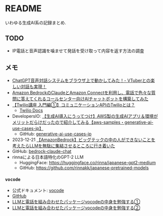 # README

いわゆる生成AI系の記録まとめ.

## TODO

- IP電話と音声認識を噛ませて発話を受け取って内容を返す方法の調査

## メモ

- [ChatGPT音声対話システムをブラウザ上で動かしてみた！- VTuberとの楽しい対話も実現！](https://qiita.com/sayonari/items/d6a43e1608156c5ad364)
- [Amazon BedrockのClaudeとAmazon Connectを利用し、電話で色々な質問に答えてくれるコールセンター向けAIチャットボットを構築してみた](https://dev.classmethod.jp/articles/amazon-bedrock-claude-connect-lex/)
- [【Twilio講座 入門編①】コミュニケーションAPIのTwilioとは？](https://cloudapi.kddi-web.com/magazine/twilio-lesson/what-is-twilio-of-the-communication-api)
  - [Twilio Docs](https://www.twilio.com/docs)
- DevelopersIO: [【生成AI導入にうってつけ】AWS製の生成AIアプリ＆環境がメリットだらけだったので紹介してみる【aws-samples・generative-ai-use-cases-jp】](https://dev.classmethod.jp/articles/introduce-aws-samples-gen-ai-app-repo/)
  - GitHub: [generative-ai-use-cases-jp](https://github.com/aws-samples/generative-ai-use-cases-jp)
- 2023-12-21 [【AmazonBedrock】ビッグテックの中の人ができないことを考えたらLLMを無駄に集結させるところに行き着いた](https://qiita.com/s3kzk/items/83273244afd3bc2371c4)
- GitHub: [bedrock-claude-chat](https://github.com/aws-samples/bedrock-claude-chat)
- rinnaによる日本語特化のGPT-2 LLM
  - HuggingFace: <https://huggingface.co/rinna/japanese-gpt2-medium>
  - GitHub: <https://github.com/rinnakk/japanese-pretrained-models>

### `vocode`

- 公式ドキュメント: [vocode](https://docs.vocode.dev/)
- [GitHub](https://github.com/vocodedev/vocode-python)
- [LLMと電話を組み合わせたパッケージvocodeの中身を勉強する①](https://zenn.dev/seiyakitazume/articles/1db5339cb42269)
- [LLMと電話を組み合わせたパッケージvocodeの中身を勉強する②](https://zenn.dev/seiyakitazume/articles/4de750326a4c5d)
